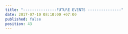 ```yaml
---
title: "---------------FUTURE EVENTS ---------------"
date: 2017-07-10 08:10:00 +07:00
published: false
position: 43
---
```


